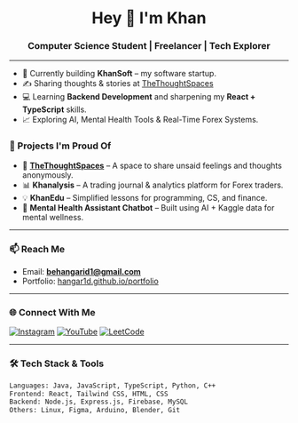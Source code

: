 <h1 align="center">Hey 👋 I'm Khan</h1>
<h3 align="center">Computer Science Student | Freelancer | Tech Explorer</h3>

---

- 🔭 Currently building **KhanSoft** – my software startup.
- ✍️ Sharing thoughts & stories at [TheThoughtSpaces](https://thethoughtspaces.com/)
- 💻 Learning **Backend Development** and sharpening my **React + TypeScript** skills.
- 📈 Exploring AI, Mental Health Tools & Real-Time Forex Systems.

### 🧠 Projects I'm Proud Of

- 🚀 [**TheThoughtSpaces**](https://thethoughtspaces.com/) – A space to share unsaid feelings and thoughts anonymously.
- 📊 **Khanalysis** – A trading journal & analytics platform for Forex traders.
- 💡 **KhanEdu** – Simplified lessons for programming, CS, and finance.
- 🧠 **Mental Health Assistant Chatbot** – Built using AI + Kaggle data for mental wellness.

---

### 📫 Reach Me
- Email: **behangarid1@gmail.com**
- Portfolio: [hangar1d.github.io/portfolio](https://hangar1d.github.io/portfolio)

---

### 🌐 Connect With Me
[![Instagram](https://img.shields.io/badge/@khngrdi-%23E4405F?style=flat&logo=instagram&logoColor=white)](https://instagram.com/khngrdi)
[![YouTube](https://img.shields.io/badge/Hangarid-%23FF0000?style=flat&logo=youtube&logoColor=white)](https://www.youtube.com/c/hangarid-ff8tp)
[![LeetCode](https://img.shields.io/badge/LeetCode-Kh4n-%23FFA116?style=flat&logo=leetcode&logoColor=white)](https://leetcode.com/kh4n)

---

### 🛠️ Tech Stack & Tools

```bash
Languages: Java, JavaScript, TypeScript, Python, C++
Frontend: React, Tailwind CSS, HTML, CSS
Backend: Node.js, Express.js, Firebase, MySQL
Others: Linux, Figma, Arduino, Blender, Git
